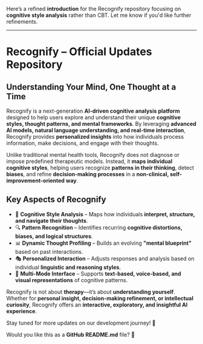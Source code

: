 Here’s a refined **introduction** for the Recognify repository focusing on **cognitive style analysis** rather than CBT. Let me know if you'd like further refinements.

---

# **Recognify – Official Updates Repository**  
## **Understanding Your Mind, One Thought at a Time**  

Recognify is a next-generation **AI-driven cognitive analysis platform** designed to help users explore and understand their unique **cognitive styles, thought patterns, and mental frameworks**. By leveraging **advanced AI models, natural language understanding, and real-time interaction**, Recognify provides **personalized insights** into how individuals process information, make decisions, and engage with their thoughts.  

Unlike traditional mental health tools, Recognify does not diagnose or impose predefined therapeutic models. Instead, it **maps individual cognitive styles**, helping users recognize **patterns in their thinking**, detect **biases**, and refine **decision-making processes** in a **non-clinical, self-improvement-oriented way**.  

## **Key Aspects of Recognify**  
- 🧠 **Cognitive Style Analysis** – Maps how individuals **interpret, structure, and navigate their thoughts**.  
- 🔍 **Pattern Recognition** – Identifies recurring **cognitive distortions, biases, and logical structures**.  
- 📊 **Dynamic Thought Profiling** – Builds an evolving **"mental blueprint"** based on past interactions.  
- 🎭 **Personalized Interaction** – Adjusts responses and analysis based on individual **linguistic and reasoning styles**.  
- 🔗 **Multi-Mode Interface** – Supports **text-based, voice-based, and visual representations** of cognitive patterns.  

Recognify is not about **therapy**—it’s about **understanding yourself**. Whether for **personal insight, decision-making refinement, or intellectual curiosity**, Recognify offers an **interactive, exploratory, and insightful AI experience**.  

Stay tuned for more updates on our development journey! 🚀  

Would you like this as a **GitHub README.md** file? 📌
